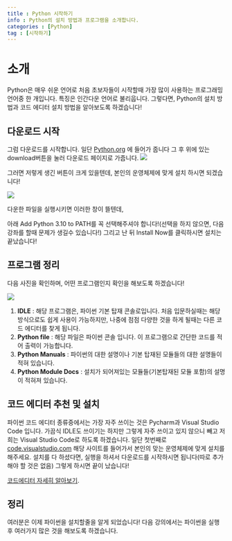```yaml
---
title : Python 시작하기
info : Python의 설치 방법과 프로그램을 소개합니다.
categories : [Python]
tag : [시작하기]
---
```


# 소개
Python은 매우 쉬운 언어로 처음 초보자들이 시작할때 가장 많이 사용하는 프로그래밍 언어중 한 개입니다. 특징은 인간다운 언어로 불리웁니다.
그렇다면, Python의 설치 방법과 코드 에디터 설치 방법을 알아보도록 하겠습니다!


## 다운로드 시작
그럼 다운로드를 시작합니다. 일단 [Python.org](https://python.org) 에 들어가 줍니다 그 후 위에 있는 download버튼을 눌러 다운로드 페이지로 가줍니다.
![](https://media.discordapp.net/attachments/823315410077089792/978230445068144660/unknown.png)

그러면 저렇게 생긴 버튼이 크게 있을텐데, 본인의 운영체제에 맞게 설치 하시면 되겠습니다!

![](https://media.discordapp.net/attachments/823315410077089792/978231013568290828/a8466a6f8bced7af.png)

다운한 파일을 실행시키면 이러한 창이 뜰텐데, 

아래 Add Python 3.10 to PATH를 꼭 선택해주셔야 합니다!(선택을 하지 않으면, 다음 강좌를 할때 문제가 생길수 있습니다!)
그리고 난 뒤 Install Now를 클릭하시면 설치는 끝났습니다!    

## 프로그램 정리
다음 사진을 확인하며, 어떤 프로그램인지 확인을 해보도록 하겠습니다!

![](https://media.discordapp.net/attachments/823315410077089792/978231850185162772/unknown.png)

1. **IDLE** : 해당 프로그램은, 파이썬 기본 탑재 콘솔로입니다. 처음 입문하실때는 해당 방식으로도 쉽게 사용이 가능하지만, 나중에 점점 다양한 것을 하게 될때는 다른 코드 에디터를 찾게 됩니다.
2. **Python file** : 해당 파일은 파이썬 콘솔 입니다. 이 프로그램으로 간단한 코드를 적어 출력이 가능합니다.
3. **Python Manuals** : 파이썬의 대한 설명이나 기본 탑재된 모듈들의 대한 설명들이 적혀 있습니다.
4. **Python Module Docs** : 설치가 되어져있는 모듈들(기본탑재된 모듈 포함)의 설명이 적혀져 있습니다.


## 코드 에디터 추천 및 설치
파이썬 코드 에디터 종류중에서는 가장 자주 쓰이는 것은 Pycharm과 Visual Studio Code 입니다. 가끔식 IDLE도 쓰이기는 하지만 그렇게 자주 쓰이고 있지 않으니 빼고 저희는 Visual Studio Code로 하도록 하겠습니다. 일단 첫번째로 [code.visualstudio.com](https://code.visualstudio.com/) 해당 사이트를 들어가서 본인의 맞는 운영체제에 맞게 설치를 해주세요.
설치를 다 하셨다면, 실행을 하셔서 다운로드를 시작하시면 됩니다(따로 추가해야 할 것은 없음) 그렇게 하시면 끝이 났습니다!

[코드에디터 자세히 알아보기](https://developer.wade.pw/guide/code-editor).

## 정리
여러분은 이제 파이썬을 설치할줄을 알게 되었습니다!
다음 강의에서는 파이썬을 실행 후 여러가지 많은 것을 해보도록 하겠습니다.
